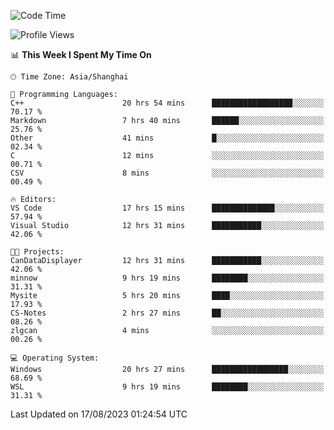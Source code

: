 <!--START_SECTION:waka-->
![Code Time](http://img.shields.io/badge/Code%20Time-1%2C170%20hrs%205%20mins-blue)

![Profile Views](http://img.shields.io/badge/Profile%20Views-1-blue)

📊 **This Week I Spent My Time On** 

```text
🕑︎ Time Zone: Asia/Shanghai

💬 Programming Languages: 
C++                      20 hrs 54 mins      ██████████████████░░░░░░░   70.17 % 
Markdown                 7 hrs 40 mins       ██████░░░░░░░░░░░░░░░░░░░   25.76 % 
Other                    41 mins             █░░░░░░░░░░░░░░░░░░░░░░░░   02.34 % 
C                        12 mins             ░░░░░░░░░░░░░░░░░░░░░░░░░   00.71 % 
CSV                      8 mins              ░░░░░░░░░░░░░░░░░░░░░░░░░   00.49 % 

🔥 Editors: 
VS Code                  17 hrs 15 mins      ██████████████░░░░░░░░░░░   57.94 % 
Visual Studio            12 hrs 31 mins      ███████████░░░░░░░░░░░░░░   42.06 % 

🐱‍💻 Projects: 
CanDataDisplayer         12 hrs 31 mins      ███████████░░░░░░░░░░░░░░   42.06 % 
minnow                   9 hrs 19 mins       ████████░░░░░░░░░░░░░░░░░   31.31 % 
Mysite                   5 hrs 20 mins       ████░░░░░░░░░░░░░░░░░░░░░   17.93 % 
CS-Notes                 2 hrs 27 mins       ██░░░░░░░░░░░░░░░░░░░░░░░   08.26 % 
zlgcan                   4 mins              ░░░░░░░░░░░░░░░░░░░░░░░░░   00.26 % 

💻 Operating System: 
Windows                  20 hrs 27 mins      █████████████████░░░░░░░░   68.69 % 
WSL                      9 hrs 19 mins       ████████░░░░░░░░░░░░░░░░░   31.31 % 
```


 Last Updated on 17/08/2023 01:24:54 UTC
<!--END_SECTION:waka-->
